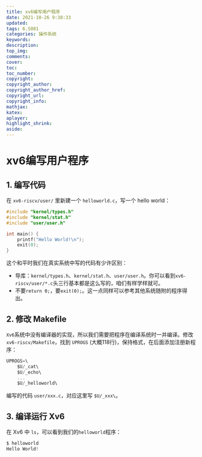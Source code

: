 ```yaml
---
title: xv6编写用户程序
date: 2021-10-26 9:38:33
updated:
tags: 6.S081
categories: 操作系统
keywords: 
description:
top_img:
comments:
cover:
toc:
toc_number:
copyright:
copyright_author:
copyright_author_href:
copyright_url:
copyright_info:
mathjax:
katex:
aplayer:
highlight_shrink:
aside:
---
```


# xv6编写用户程序

## 1. 编写代码

在 `xv6-riscv/user/` 里新建一个 `helloworld.c`，写一个 hello world：

```c
#include "kernel/types.h"
#include "kernel/stat.h"
#include "user/user.h"

int main() {
	printf("Hello World!\n");
	exit(0);
}
```

这个和平时我们在真实系统中写的代码有少许区别：

+ 导库：`kernel/types.h`、`kernel/stat.h`、`user/user.h`。你可以看到`xv6-riscv/user/*.c`头三行基本都是这么写的，咱们有样学样就可。
+ 不要`return 0;`，要`exit(0);`。这一点同样可以参考其他系统随附的程序得出。

## 2. 修改 Makefile

`Xv6`系统中没有编译器的实现，所以我们需要把程序在编译系统时一并编译。修改 `xv6-riscv/Makefile`，找到 `UPROGS` (大概118行)，保持格式，在后面添加注册新程序：

```c
UPROGS=\
	$U/_cat\
	$U/_echo\
	...
	$U/_helloworld\
```

编写的代码 `user/xxx.c`，对应这里写 `$U/_xxx\`。

## 3. 编译运行 Xv6

在 Xv6 中 `ls`，可以看到我们的`helloworld`程序：

```c
$ helloworld
Hello World!
```

